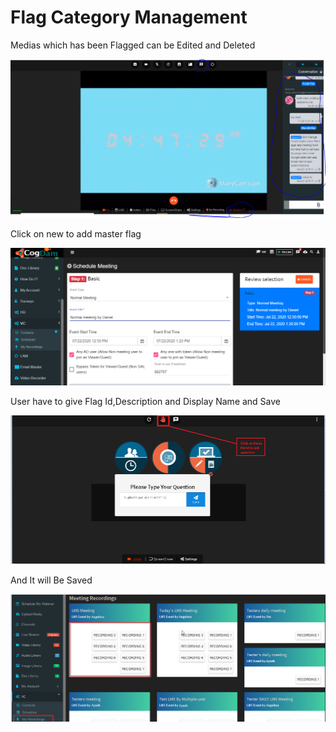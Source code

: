 # Flag Category Management

Medias which has been Flagged can be Edited and Deleted

![](../.gitbook/assets/image%20%2815%29.png)

Click on new to add master flag

![](../.gitbook/assets/image%20%28288%29.png)

User have to give Flag Id,Description and Display Name and Save

![](../.gitbook/assets/image%20%2814%29.png)

And It will Be Saved

![](../.gitbook/assets/image%20%2897%29.png)

